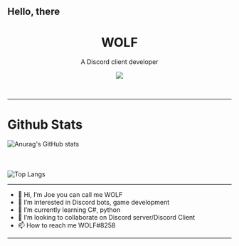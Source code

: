 ## Hello, there

<h1 align="center">WOLF</h1>

<p align="center"> A Discord client developer </p>

<p align="center">
   <img src="https://forthebadge.com/images/badges/powered-by-coffee.svg"/>
</p>
<br>

---
# Github Stats

![Anurag's GitHub stats](https://github-readme-stats.vercel.app/api?username=iiBlackwolf&show_icons=true&theme=radical)
<br><br><br><br>
![Top Langs](https://github-readme-stats.vercel.app/api/top-langs/?username=anuraghazra&layout=compact)

---

- 👋 Hi, I’m Joe you can call me WOLF
- 👀 I’m interested in Discord bots, game development
- 🌱 I’m currently learning C#, python
- 🤝 I’m looking to collaborate on Discord server/Discord Client
- 📫 How to reach me WOLF#8258

---

<!---
iiBlackwolf/iiBlackwolf is a ✨ special ✨ repository because its `README.md` (this file) appears on your GitHub profile.
You can click the Preview link to take a look at your changes.
--->
